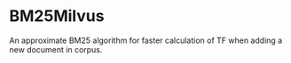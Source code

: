 # BM25Milvus
An approximate BM25 algorithm for faster calculation of TF when adding a new document in corpus.

